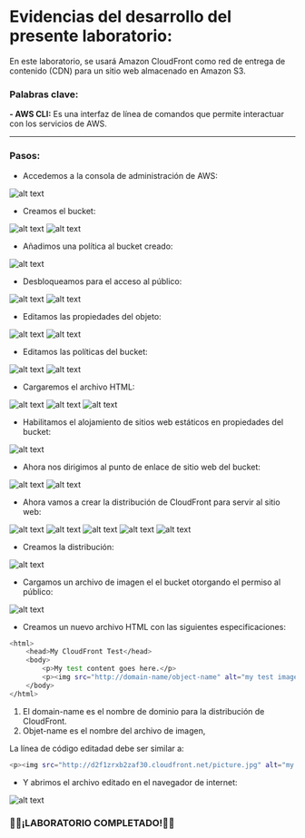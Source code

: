 # Evidencias del desarrollo del presente laboratorio:

En este laboratorio, se usará Amazon CloudFront como red de entrega de contenido (CDN) para un sitio web almacenado en Amazon S3.

### **Palabras clave:**
**- AWS CLI:** Es una interfaz de línea de comandos que permite interactuar con los servicios de AWS.

---
### **Pasos:**
+ Accedemos a la consola de administración de AWS:

![alt text](image.png)

+ Creamos el bucket:

![alt text](image-1.png)
![alt text](image-2.png)

+ Añadimos una política al bucket creado:

![alt text](image-3.png)

+ Desbloqueamos para el acceso al público:

![alt text](image-4.png)
![alt text](image-5.png)

+ Editamos las propiedades del objeto:

![alt text](image-6.png)
![alt text](image-7.png)

+ Editamos las políticas del bucket:

![alt text](image-8.png)
![alt text](image-9.png)

+ Cargaremos el archivo HTML:

![alt text](image-10.png)
![alt text](image-11.png)
![alt text](image-12.png)

+ Habilitamos el alojamiento de sitios web estáticos en propiedades del bucket:

![alt text](image-13.png)

+ Ahora nos dirigimos al punto de enlace de sitio web del bucket:

![alt text](image-14.png)
![alt text](image-15.png)

+ Ahora vamos a crear la distribución de CloudFront para servir al sitio web:

![alt text](image-16.png)
![alt text](image-17.png)
![alt text](image-18.png)
![alt text](image-19.png)
![alt text](image-20.png)

+ Creamos la distribución:

![alt text](image-21.png)

+ Cargamos un archivo de imagen el el bucket otorgando el permiso al público:

![alt text](image-22.png)

+ Creamos un nuevo archivo HTML con las siguientes especificaciones:

```bash
<html>
    <head>My CloudFront Test</head>
    <body>
        <p>My test content goes here.</p>
        <p><img src="http://domain-name/object-name" alt="my test image">
    </body>
</html>
```
1. El domain-name es el nombre de dominio para la distribución de CloudFront.
2. Objet-name es el nombre del archivo de imagen,

La línea de código editadad debe ser similar a:
```bash 
<p><img src="http://d2f1zrxb2zaf30.cloudfront.net/picture.jpg" alt="my test image">
```

+ Y abrimos el archivo editado en el navegador de internet:

![alt text](image-23.png)

### 🧑‍💻¡LABORATORIO COMPLETADO!🧑‍💻